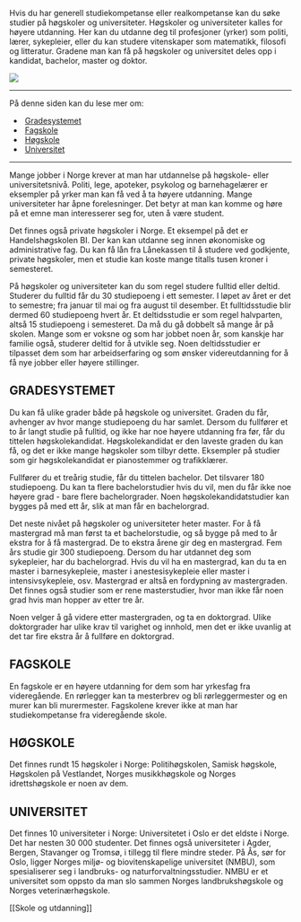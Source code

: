 Hvis du har generell studiekompetanse eller realkompetanse kan du søke studier på høgskoler og universiteter. Høgskoler og universiteter kalles for høyere utdanning. Her kan du utdanne deg til profesjoner (yrker) som politi, lærer, sykepleier, eller du kan studere vitenskaper som matematikk, filosofi og litteratur. Gradene man kan få på høgskoler og universitet deles opp i kandidat, bachelor, master og doktor.

![](https://cdn.kursoria.no/pensum/elements/pensum-for-samfunnskunnskapsproven-_gbhnjm.jpg)

---

På denne siden kan du lese mer om:

-    [Gradesystemet](https://app.norskkunnskap.no/pensum/rtehtr/q8dkf5/gbhnjm#gradesystemet)
-    [Fagskole](https://app.norskkunnskap.no/pensum/rtehtr/q8dkf5/gbhnjm#fagskole)
-    [Høgskole](https://app.norskkunnskap.no/pensum/rtehtr/q8dkf5/gbhnjm#hogskole)
-    [Universitet](https://app.norskkunnskap.no/pensum/rtehtr/q8dkf5/gbhnjm#universitet)

---

Mange jobber i Norge krever at man har utdannelse på høgskole- eller universitetsnivå. Politi, lege, apoteker, psykolog og barnehagelærer er eksempler på yrker man kan få ved å ta høyere utdanning. Mange universiteter har åpne forelesninger. Det betyr at man kan komme og høre på et emne man interesserer seg for, uten å være student. 

Det finnes også private høgskoler i Norge. Et eksempel på det er Handelshøgskolen BI. Der kan kan utdanne seg innen økonomiske og administrative fag. Du kan få lån fra Lånekassen til å studere ved godkjente, private høgskoler, men et studie kan koste mange titalls tusen kroner i semesteret.

På høgskoler og universiteter kan du som regel studere fulltid eller deltid. Studerer du fulltid får du 30 studiepoeng i ett semester. I løpet av året er det to semestre; fra januar til mai og fra august til desember. Et fulltidsstudie blir dermed 60 studiepoeng hvert år. Et deltidsstudie er som regel halvparten, altså 15 studiepoeng i semesteret. Da må du gå dobbelt så mange år på skolen. Mange som er voksne og som har jobbet noen år, som kanskje har familie også, studerer deltid for å utvikle seg. Noen deltidsstudier er tilpasset dem som har arbeidserfaring og som ønsker videreutdanning for å få nye jobber eller høyere stillinger.

## GRADESYSTEMET

Du kan få ulike grader både på høgskole og universitet. Graden du får, avhenger av hvor mange studiepoeng du har samlet. Dersom du fullfører et to år langt studie på fulltid, og ikke har noe høyere utdanning fra før, får du tittelen høgskolekandidat. Høgskolekandidat er den laveste graden du kan få, og det er ikke mange høgskoler som tilbyr dette. Eksempler på studier som gir høgskolekandidat er pianostemmer og trafikklærer.

Fullfører du et treårig studie, får du tittelen bachelor. Det tilsvarer 180 studiepoeng. Du kan ta flere bachelorstudier hvis du vil, men du får ikke noe høyere grad - bare flere bachelorgrader. Noen høgskolekandidatstudier kan bygges på med ett år, slik at man får en bachelorgrad.

Det neste nivået på høgskoler og universiteter heter master. For å få mastergrad må man først ta et bachelorstudie, og så bygge på med to år ekstra for å få mastergrad. De to ekstra årene gir deg en mastergrad. Fem års studie gir 300 studiepoeng. Dersom du har utdannet deg som sykepleier, har du bachelorgrad. Hvis du vil ha en mastergrad, kan du ta en master i barnesykepleie, master i anestesisykepleie eller master i intensivsykepleie, osv. Mastergrad er altså en fordypning av mastergraden. Det finnes også studier som er rene masterstudier, hvor man ikke får noen grad hvis man hopper av etter tre år. 

Noen velger å gå videre etter mastergraden, og ta en doktorgrad. Ulike doktorgrader har ulike krav til varighet og innhold, men det er ikke uvanlig at det tar fire ekstra år å fullføre en doktorgrad. 

## FAGSKOLE

En fagskole er en høyere utdanning for dem som har yrkesfag fra videregående. En rørlegger kan ta mesterbrev og bli rørleggermester og en murer kan bli murermester. Fagskolene krever ikke at man har studiekompetanse fra videregående skole. 

## HØGSKOLE

Det finnes rundt 15 høgskoler i Norge: Politihøgskolen, Samisk høgskole, Høgskolen på Vestlandet, Norges musikkhøgskole og Norges idrettshøgskole er noen av dem. 

## UNIVERSITET

Det finnes 10 universiteter i Norge: Universitetet i Oslo er det eldste i Norge. Det har nesten 30 000 studenter. Det finnes også universiteter i Agder, Bergen, Stavanger og Tromsø, i tillegg til flere mindre steder. På Ås, sør for Oslo, ligger Norges miljø- og biovitenskapelige universitet (NMBU), som spesialiserer seg i landbruks- og naturforvaltningsstudier. NMBU er et universitet som oppsto da man slo sammen Norges landbrukshøgskole og Norges veterinærhøgskole.

[[Skole og utdanning]]
